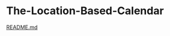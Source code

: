 # The-Location-Based-Calendar
[README.md](https://github.com/VanessaHanna05/The-Location-Based-Calendar/files/10148189/README.md)
